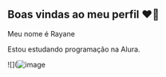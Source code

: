 ## Boas vindas ao meu perfil ❤️‍🔥

Meu nome é Rayane

Estou estudando programação na Alura.




![](![image](https://github.com/user-attachments/assets/38ff8024-7035-4f82-ac88-cb6cc9558852)
